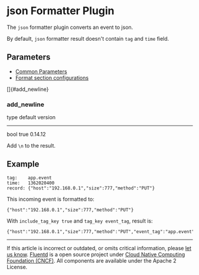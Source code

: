 # json Formatter Plugin

The `json` formatter plugin converts an event to json.

By default, `json` formatter result doesn't contain `tag` and `time`
field.


## Parameters

-   [Common Parameters](/articles/plugin-common-parameters.md)
-   [Format section configurations](/articles/format-section.md)

[]{#add_newline}

### add\_newline

   type   default   version
  ------ --------- ---------
   bool    true     0.14.12

Add `\n` to the result.


Example
-------

``` {.CodeRay}
tag:    app.event
time:   1362020400
record: {"host":"192.168.0.1","size":777,"method":"PUT"}
```

This incoming event is formatted to:

``` {.CodeRay}
{"host":"192.168.0.1","size":777,"method":"PUT"}
```

With `include_tag_key true` and `tag_key event_tag`, result is:

``` {.CodeRay}
{"host":"192.168.0.1","size":777,"method":"PUT","event_tag":"app.event"}
```


------------------------------------------------------------------------

If this article is incorrect or outdated, or omits critical information,
please [let us know](https://github.com/fluent/fluentd-docs/issues?state=open).
[Fluentd](http://www.fluentd.org/) is a open source project under [Cloud
Native Computing Foundation (CNCF)](https://cncf.io/). All components
are available under the Apache 2 License.
